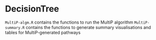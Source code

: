 # DecisionTree

`MultiP-algm.R` contains the functions to run the MultiP algorithm
`MultiP-summary.R` contains the functions to generate summary visualisations and tables for MultiP-generated pathways
